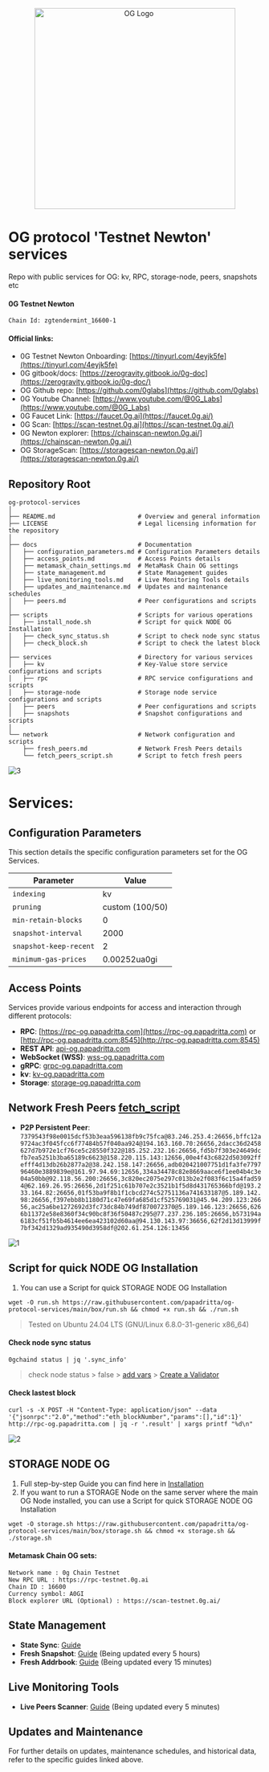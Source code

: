 <p align="center">
  <img src="https://github.com/papadritta/og-protocol-services/assets/90826754/5ec4b835-bb11-44d2-85d6-a644b6e6916e" width="400" alt="OG Logo">
</p>

# OG protocol 'Testnet Newton' services
Repo with public services for OG: kv, RPC, storage-node, peers, snapshots etc

#### 0G Testnet Newton
```
Chain Id: zgtendermint_16600-1
```
#### Official links:
- 0G Testnet Newton Onboarding: [https://tinyurl.com/4eyjk5fe](https://tinyurl.com/4eyjk5fe)
- 0G gitbook/docs: [https://zerogravity.gitbook.io/0g-doc](https://zerogravity.gitbook.io/0g-doc/)
- OG Github repo: [https://github.com/0glabs](https://github.com/0glabs)
- 0G Youtube Channel: [https://www.youtube.com/@0G_Labs](https://www.youtube.com/@0G_Labs)
- 0G Faucet Link: [https://faucet.0g.ai](https://faucet.0g.ai/)
- 0G Scan: [https://scan-testnet.0g.ai](https://scan-testnet.0g.ai/)
- 0G Newton explorer: [https://chainscan-newton.0g.ai/](https://chainscan-newton.0g.ai/)
- OG StorageScan: [https://storagescan-newton.0g.ai/](https://storagescan-newton.0g.ai/)

## Repository Root
```
og-protocol-services
│
├── README.md                       # Overview and general information
├── LICENSE                         # Legal licensing information for the repository
│
├── docs                            # Documentation
│   ├── configuration_parameters.md # Configuration Parameters details
│   ├── access_points.md            # Access Points details
│   ├── metamask_chain_settings.md  # MetaMask Chain OG settings
│   ├── state_management.md         # State Management guides
│   ├── live_monitoring_tools.md    # Live Monitoring Tools details
│   ├── updates_and_maintenance.md  # Updates and maintenance schedules
│   ├── peers.md                    # Peer configurations and scripts
│
├── scripts                         # Scripts for various operations
│   ├── install_node.sh             # Script for quick NODE OG Installation
│   ├── check_sync_status.sh        # Script to check node sync status
│   ├── check_block.sh              # Script to check the latest block
│
├── services                        # Directory for various services
│   ├── kv                          # Key-Value store service configurations and scripts
│   ├── rpc                         # RPC service configurations and scripts
│   ├── storage-node                # Storage node service configurations and scripts
│   ├── peers                       # Peer configurations and scripts
│   ├── snapshots                   # Snapshot configurations and scripts
│
└── network                         # Network configuration and scripts
    ├── fresh_peers.md              # Network Fresh Peers details
    └── fetch_peers_script.sh       # Script to fetch fresh peers
```
![3](https://github.com/papadritta/og-protocol-services/assets/90826754/5b4b6b87-5fd4-4e71-a0fe-c702f6b333b3)
# Services:

## Configuration Parameters
This section details the specific configuration parameters set for the OG Services.

| Parameter          | Value                                    |
| ------------------ | ---------------------------------------- |
| `indexing`         | kv                                       |
| `pruning`          | custom (100/50)                          |
| `min-retain-blocks`| 0                                        |
| `snapshot-interval`| 2000                                     |
| `snapshot-keep-recent` | 2                                    |
| `minimum-gas-prices`  | 0.00252ua0gi                          |

## Access Points
Services provide various endpoints for access and interaction through different protocols:

- **RPC**: [https://rpc-og.papadritta.com](https://rpc-og.papadritta.com) or [http://rpc-og.papadritta.com:8545](http://rpc-og.papadritta.com:8545)
- **REST API**: [api-og.papadritta.com](api-og.papadritta.com)
- **WebSocket (WSS)**: [wss-og.papadritta.com](ws://wss-og.papadritta.com:8546)
- **gRPC**: [grpc-og.papadritta.com](grpc-og.papadritta.com)
- **kv**: [kv-og.papadritta.com](kv-og.papadritta.com)
- **Storage**: [storage-og.papadritta.com](storage-og.papadritta.com)

## Network Fresh Peers [fetch_script]()
- **P2P Persistent Peer**: `7379543f98e0015dcf53b3eaa596138fb9c75fca@83.246.253.4:26656,bffc12a9724ac3f045fcc6f77484b57f040aa924@194.163.160.70:26656,2dacc36d2458627d7b972e1cf76ce5c28550f322@185.252.232.16:26656,fd5b7f303e24649dcfb7ea5251b3ba65189c6623@158.220.115.143:12656,00e4f43c6822d503092ffefff4d13db26b2877a2@38.242.158.147:26656,adb020421007751d1fa3fe779796460e3889839e@161.97.94.69:12656,334a34478c82e8669aace6f1ee04b4c3e04a50bb@92.118.56.200:26656,3c820ec2075e297c013b2e2f083f6c15a4fad594@62.169.26.95:26656,2d1f251c61b707e2c3521b1f5d8d431765366bfd@193.233.164.82:26656,01f53ba9f8b1f1cbcd274c52751136a741633187@5.189.142.98:26656,f397ebb8b1180d71c47e69fa685d1cf525769031@45.94.209.123:26656,ac25a6be1272692d3fc73dc84b749df870072370@5.189.146.123:26656,6266b11372e58e8360f34c90bc8f36f50487c295@77.237.236.105:26656,b573194a6183cf51fb5b4614ee6ea423102d60aa@94.130.143.97:36656,62f2d13d13999f7bf342d1329ad935490d3958df@202.61.254.126:13456`

![1](https://github.com/papadritta/og-protocol-services/assets/90826754/44003484-ed9a-4e48-a598-bfe258366c35)

## Script for quick NODE OG Installation
1. You can use a Script for quick STORAGE NODE OG Installation
```
wget -O run.sh https://raw.githubusercontent.com/papadritta/og-protocol-services/main/box/run.sh && chmod +x run.sh && ./run.sh
```
>Tested on Ubuntu 24.04 LTS (GNU/Linux 6.8.0-31-generic x86_64)

#### Check node sync status
```
0gchaind status | jq '.sync_info'
```
> check node status > false > [add vars](box/vars.properties) > [Create a Validator](box/Create_a_Validator.md)

#### Check lastest block
```
curl -s -X POST -H "Content-Type: application/json" --data '{"jsonrpc":"2.0","method":"eth_blockNumber","params":[],"id":1}' http://rpc-og.papadritta.com | jq -r '.result' | xargs printf "%d\n"
```

![2](https://github.com/papadritta/og-protocol-services/assets/90826754/2afad023-c7f6-49c1-a2d0-fde81d6133b0)

## STORAGE NODE OG 
1. Full step-by-step Guide you can find here in [Installation](box/storage_node.md)
2. If you want to run a STORAGE Node on the same server where the main OG Node installed, you can use a Script for quick STORAGE NODE OG Installation
```
wget -O storage.sh https://raw.githubusercontent.com/papadritta/og-protocol-services/main/box/storage.sh && chmod +x storage.sh && ./storage.sh
```

#### Metamask Chain OG sets:
```
Network name : 0g Chain Testnet
New RPC URL : https://rpc-testnet.0g.ai
Chain ID : 16600
Currency symbol: A0GI
Block explorer URL (Optional) : https://scan-testnet.0g.ai/
```

## State Management
- **State Sync**: [Guide](URL)
- **Fresh Snapshot**: [Guide](URL) (Being updated every 5 hours)
- **Fresh Addrbook**: [Guide](URL) (Being updated every 15 minutes)

## Live Monitoring Tools
- **Live Peers Scanner**: [Guide](URL) (Being updated every 5 minutes)

## Updates and Maintenance
For further details on updates, maintenance schedules, and historical data, refer to the specific guides linked above.




